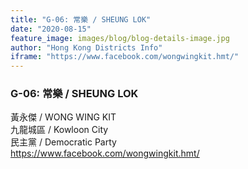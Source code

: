 ```yaml
---
title: "G-06: 常樂 / SHEUNG LOK"
date: "2020-08-15"
feature_image: images/blog/blog-details-image.jpg
author: "Hong Kong Districts Info"
iframe: "https://www.facebook.com/wongwingkit.hmt/"
---
```


### G-06: 常樂 / SHEUNG LOK  
黃永傑 / WONG WING KIT  
九龍城區 / Kowloon City  
民主黨 / Democratic Party  
https://www.facebook.com/wongwingkit.hmt/

